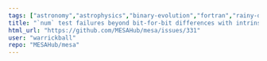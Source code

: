 ```yaml
---
tags: ["astronomy","astrophysics","binary-evolution","fortran","rainy-day","stellar-astrophysics","stellar-evolution"]
title: "`num` test failures beyond bit-for-bit differences with intrinsic math"
html_url: "https://github.com/MESAHub/mesa/issues/331"
user: "warrickball"
repo: "MESAHub/mesa"
---
```


